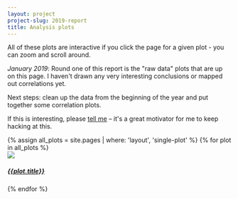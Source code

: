 ```yaml
---
layout: project
project-slug: 2019-report
title: Analysis plots
---
```

All of these plots are interactive if you click the page for a given plot - you can zoom and scroll around.

*January 2019*: Round one of this report is the "raw data" plots that are up on this page. I haven't drawn any very interesting conclusions or mapped out correlations yet.

Next steps: clean up the data from the beginning of the year and put together some correlation plots.

If this is interesting, please [tell me](http://twitter.com/aaronbeekay) – it's a great motivator for me to keep hacking at this.


<div class="card-columns">
{% assign all_plots = site.pages | where: 'layout', 'single-plot' %}
{% for plot in all_plots %}
	<div class="card mb-3">
	<a href="{{plot.url}}"><img class="card-img-top" src="/assets/images/{{plot.plot-slug}}-sm.png"></a>
<div class="card-body">
<h5 class="card-title"><a href="{{plot.url}}">{{plot.title}}</a>
</h5></div></div>
{% endfor %}
</div>